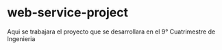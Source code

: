 # web-service-project
Aqui se trabajara el proyecto que se desarrollara en el 9° Cuatrimestre de Ingenieria
